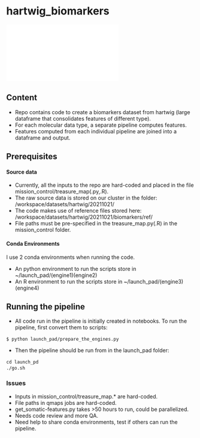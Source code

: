 # hartwig_biomarkers

![pipeline_overview](overview.pdf)

## Content

* Repo contains code to create a biomarkers dataset from hartwig (large dataframe that consolidates features of different type). 
* For each molecular data type, a separate pipeline computes features. 
* Features computed from each individual pipeline are joined into a dataframe and output. 

## Prerequisites

#### Source data
* Currently, all the inputs to the repo are hard-coded and placed in the file mission_control/treasure_map(.py,.R).
* The raw source data is stored on our cluster in the folder: /workspace/datasets/hartwig/20211021/
* The code makes use of reference files stored here: /workspace/datasets/hartwig/20211021/biomarkers/ref/
* File paths must be pre-specified in the treasure_map.py(.R) in the mission_control folder. 

#### Conda Environments

I use 2 conda environments when running the code. 

* An python environment to run the scripts store in ~/launch_pad/(engine1)(engine2)
* An R environment to run the scripts store in ~/launch_pad/(engine3)(engine4)

## Running the pipeline
* All code run in the pipeline is initially created in notebooks. To run the pipeline, first convert them to scripts:
```
$ python launch_pad/prepare_the_engines.py
```
* Then the pipeline should be run from in the launch_pad folder: 
```
cd launch_pd
./go.sh 
```

### Issues
* Inputs in mission_control/treasure_map.* are hard-coded.
* File paths in qmaps jobs are hard-coded. 
* get_somatic-features.py takes >50 hours to run, could be parallelized.
* Needs code review and more QA.
* Need help to share conda environments, test if others can run the pipeline.  
